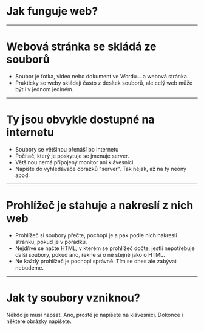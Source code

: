 <!-- .slide: data-state="c-slide-inter" -->

# Jak funguje web?

---

# Webová stránka se skládá ze souborů

>>>
* Soubor je fotka, video nebo dokument ve Wordu… a webová stránka.
* Prakticky se weby skládají často z desítek souborů, ale celý web může být i v jednom jediném.

---

# Ty jsou obvykle dostupné na internetu

>>>
* Soubory se většinou přenáší po internetu
* Počítač, který je poskytuje se jmenuje server.
* Většinou nemá připojený monitor ani klávesnici.
* Napište do vyhledávače obrázků "server". Tak nějak, až na ty neony apod.

---

# Prohlížeč je stahuje a nakreslí z&nbsp;nich web

>>>
* Prohlížeč si soubory přečte, pochopí je a pak podle nich nakreslí stránku, pokud je v pořádku.
* Nejdříve se načte HTML, v kterém se prohlížeč dočte, jestli nepotřebuje další soubory, pokud ano, řekne si o ně stejně jako o HTML.
* Ne každý prohlížeč je pochopí správně. Tím se dnes ale zabývat nebudeme.

---

# Jak ty soubory vzniknou?

>>>
Někdo je musí napsat. Ano, prostě je napíšete na klávesnici.
Dokonce i některé obrázky napíšete.
